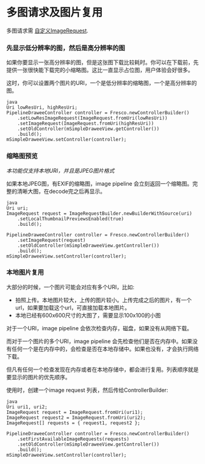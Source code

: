 # 多图请求及图片复用


多图请求需 [自定义ImageRequest](using-controllerbuilder.html).

### 先显示低分辨率的图，然后是高分辨率的图

如果你要显示一张高分辨率的图，但是这张图下载比较耗时。你可以在下载前，先提供一张很快能下载完的小缩略图。这比一直显示占位图，用户体验会好很多。

这时，你可以设置两个图片的URI，一个是低分辨率的缩略图，一个是高分辨率的图。

```
java
Uri lowResUri, highResUri;
PipelineDraweeController controller = Fresco.newControllerBuilder()
    .setLowResImageRequest(ImageRequest.fromUri(lowResUri))
    .setImageRequest(ImageRequest.fromUri(highResUri))
    .setOldController(mSimpleDraweeView.getController())
    .build();
mSimpleDraweeView.setController(controller);
```

### 缩略图预览

*本功能仅支持本地URI，并且是JPEG图片格式*

如果本地JPEG图，有EXIF的缩略图，image pipeline 会立刻返回一个缩略图。完整的清晰大图，在decode完之后再显示。

```
java
Uri uri;
ImageRequest request = ImageRequestBuilder.newBuilderWithSource(uri)
    .setLocalThumbnailPreviewsEnabled(true)
    .build();

PipelineDraweeController controller = Fresco.newControllerBuilder()
    .setImageRequest(request)
    .setOldController(mSimpleDraweeView.getController())
    .build();
mSimpleDraweeView.setController(controller);
```


### 本地图片复用

大部分的时候，一个图片可能会对应有多个URI，比如:

* 拍照上传。本地图片较大，上传的图片较小。上传完成之后的图片，有一个url，如果要加载这个url，可直接加载本地图片。
* 本地已经有600x600尺寸的大图了，需要显示100x100的小图

对于一个URI，image pipeline 会依次检查内存，磁盘，如果没有从网络下载。

而对于一个图片的多个URI，image pipeline 会先检查他们是否在内存中。如果没有任何一个是在内存中的，会检查是否在本地存储中。如果也没有，才会执行网络下载。

但凡有任何一个检查发现在内存或者在本地存储中，都会进行复用。列表顺序就是要显示的图片的优先顺序。

使用时，创建一个image request 列表，然后传给ControllerBuilder:

```
java
Uri uri1, uri2;
ImageRequest request = ImageRequest.fromUri(uri1);
ImageRequest request2 = ImageRequest.fromUri(uri2);
ImageRequest[] requests = { request1, request2 };

PipelineDraweeController controller = Fresco.newControllerBuilder()
    .setFirstAvailableImageRequests(requests)
    .setOldController(mSimpleDraweeView.getController())
    .build();
mSimpleDraweeView.setController(controller);
```
